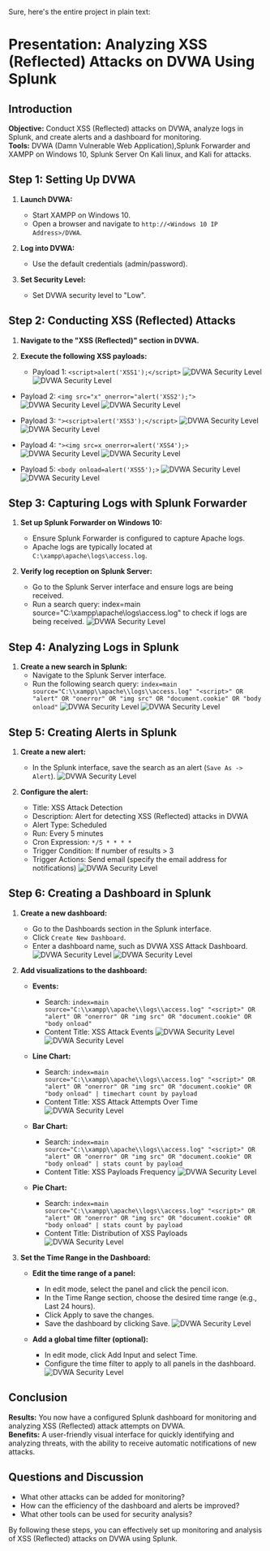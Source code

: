  Sure, here's the entire project in plain text:

# Presentation: Analyzing XSS (Reflected) Attacks on DVWA Using Splunk

## Introduction
**Objective:** Conduct XSS (Reflected) attacks on DVWA, analyze logs in Splunk, and create alerts and a dashboard for monitoring.  
**Tools:** DVWA (Damn Vulnerable Web Application),Splunk Forwarder and XAMPP on Windows 10, Splunk Server On Kali linux, and Kali for attacks.

## Step 1: Setting Up DVWA
1. **Launch DVWA:**
   - Start XAMPP on Windows 10.
   - Open a browser and navigate to `http://<Windows 10 IP Address>/DVWA`.

2. **Log into DVWA:**
   - Use the default credentials (admin/password).

3. **Set Security Level:**
   - Set DVWA security level to "Low".

## Step 2: Conducting XSS (Reflected) Attacks
1. **Navigate to the "XSS (Reflected)" section in DVWA.**

2. **Execute the following XSS payloads:**
   - Payload 1: `<script>alert('XSS1');</script>`
  ![DVWA Security Level](Screenshots/xss/xss_reflected/XSS1.1.png)
  ![DVWA Security Level](Screenshots/xss/xss_reflected/XSS1.2.png)

- Payload 2: `<img src="x" onerror="alert('XSS2');">`
  ![DVWA Security Level](Screenshots/xss/xss_reflected/XSS2.1.png)
  ![DVWA Security Level](Screenshots/xss/xss_reflected/XSS2.2.png)

- Payload 3: `"><script>alert('XSS3');</script>`
  ![DVWA Security Level](./Screenshots/xss/xss_reflected/XSS3.1.png)
  ![DVWA Security Level](Screenshots/xss/xss_reflected/XSS3.2.png)

- Payload 4: `"><img src=x onerror=alert('XSS4');>`
  ![DVWA Security Level](Screenshots/xss/xss_reflected/XSS4.1.png)
  ![DVWA Security Level](Screenshots/xss/xss_reflected/XSS4.2.png)

- Payload 5: `<body onload=alert('XSS5');>`
  ![DVWA Security Level](Screenshots/xss/xss_reflected/XSS5.1.png)
  ![DVWA Security Level](Screenshots/xss/xss_reflected/XSS5.2.png)


## Step 3: Capturing Logs with Splunk Forwarder
1. **Set up Splunk Forwarder on Windows 10:**
   - Ensure Splunk Forwarder is configured to capture Apache logs.
   - Apache logs are typically located at `C:\xampp\apache\logs\access.log`.

2. **Verify log reception on Splunk Server:**
   - Go to the Splunk Server interface and ensure logs are being received.
   - Run a search query: index=main source="C:\\xampp\\apache\\logs\\access.log" to check if logs are being received. 
   ![DVWA Security Level](Screenshots/dvwa-security-level.png)

## Step 4: Analyzing Logs in Splunk
1. **Create a new search in Splunk:**
   - Navigate to the Splunk Server interface.
   - Run the following search query: `index=main source="C:\\xampp\\apache\\logs\\access.log" "<script>" OR "alert" OR "onerror" OR "img src" OR "document.cookie" OR "body onload"`
   ![DVWA Security Level](Screenshots\xss\xss_reflected\splunk_logs1.png)
   ![DVWA Security Level](Screenshots\xss\xss_reflected\splunk_logs2.png)

## Step 5: Creating Alerts in Splunk
1. **Create a new alert:**
   - In the Splunk interface, save the search as an alert (`Save As -> Alert`).
   ![DVWA Security Level](Screenshots\xss\xss_reflected\alert1.png)

2. **Configure the alert:**
   - Title: XSS Attack Detection
   - Description: Alert for detecting XSS (Reflected) attacks in DVWA
   - Alert Type: Scheduled
   - Run: Every 5 minutes
   - Cron Expression: `*/5 * * * *`
   - Trigger Condition: If number of results > 3
   - Trigger Actions: Send email (specify the email address for notifications)
   ![DVWA Security Level](Screenshots\xss\xss_reflected\alert2.png)

## Step 6: Creating a Dashboard in Splunk
1. **Create a new dashboard:**
   - Go to the Dashboards section in the Splunk interface.
   - Click `Create New Dashboard`.
   - Enter a dashboard name, such as DVWA XSS Attack Dashboard.
   ![DVWA Security Level](Screenshots\xss\xss_reflected\Dashboard1.png)
   ![DVWA Security Level](Screenshots\xss\xss_reflected\Dashboard2.png)

2. **Add visualizations to the dashboard:**
   - **Events:**
     - Search: `index=main source="C:\\xampp\\apache\\logs\\access.log" "<script>" OR "alert" OR "onerror" OR "img src" OR "document.cookie" OR "body onload"`
     - Content Title: XSS Attack Events
   ![DVWA Security Level](Screenshots\xss\xss_reflected\events1.png)
   ![DVWA Security Level](Screenshots\xss\xss_reflected\Events2.png)

   - **Line Chart:**
     - Search: `index=main source="C:\\xampp\\apache\\logs\\access.log" "<script>" OR "alert" OR "onerror" OR "img src" OR "document.cookie" OR "body onload" | timechart count by payload`
     - Content Title: XSS Attack Attempts Over Time
   ![DVWA Security Level](Screenshots\xss\xss_reflected\line.png)

   - **Bar Chart:**
     - Search: `index=main source="C:\\xampp\\apache\\logs\\access.log" "<script>" OR "alert" OR "onerror" OR "img src" OR "document.cookie" OR "body onload" | stats count by payload`
     - Content Title: XSS Payloads Frequency
   ![DVWA Security Level](Screenshots\xss\xss_reflected\barchart.png)

   - **Pie Chart:**
     - Search: `index=main source="C:\\xampp\\apache\\logs\\access.log" "<script>" OR "alert" OR "onerror" OR "img src" OR "document.cookie" OR "body onload" | stats count by payload`
     - Content Title: Distribution of XSS Payloads
   ![DVWA Security Level](Screenshots\xss\xss_reflected\piechart.png)

3. **Set the Time Range in the Dashboard:**
   - **Edit the time range of a panel:**
     - In edit mode, select the panel and click the pencil icon.
     - In the Time Range section, choose the desired time range (e.g., Last 24 hours).
     - Click Apply to save the changes.
     - Save the dashboard by clicking Save.
   ![DVWA Security Level]()

   - **Add a global time filter (optional):**
     - In edit mode, click Add Input and select Time.
     - Configure the time filter to apply to all panels in the dashboard.
   ![DVWA Security Level](Screenshots\xss\xss_reflected\timerange.png)

## Conclusion
**Results:** You now have a configured Splunk dashboard for monitoring and analyzing XSS (Reflected) attack attempts on DVWA.  
**Benefits:** A user-friendly visual interface for quickly identifying and analyzing threats, with the ability to receive automatic notifications of new attacks.

## Questions and Discussion
- What other attacks can be added for monitoring?
- How can the efficiency of the dashboard and alerts be improved?
- What other tools can be used for security analysis?

By following these steps, you can effectively set up monitoring and analysis of XSS (Reflected) attacks on DVWA using Splunk.
